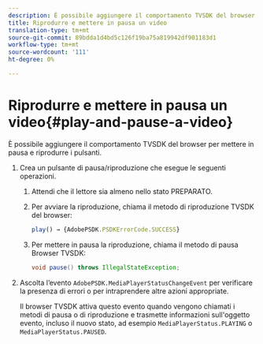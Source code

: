 ```yaml
---
description: È possibile aggiungere il comportamento TVSDK del browser per mettere in pausa e riprodurre i pulsanti.
title: Riprodurre e mettere in pausa un video
translation-type: tm+mt
source-git-commit: 89bdda1d4bd5c126f19ba75a819942df901183d1
workflow-type: tm+mt
source-wordcount: '111'
ht-degree: 0%

---
```



# Riprodurre e mettere in pausa un video{#play-and-pause-a-video}

È possibile aggiungere il comportamento TVSDK del browser per mettere in pausa e riprodurre i pulsanti.

1. Crea un pulsante di pausa/riproduzione che esegue le seguenti operazioni.
   1. Attendi che il lettore sia almeno nello stato PREPARATO.
   1. Per avviare la riproduzione, chiama il metodo di riproduzione TVSDK del browser:

      ```js
      play() → {AdobePSDK.PSDKErrorCode.SUCCESS}
      ```

   1. Per mettere in pausa la riproduzione, chiama il metodo di pausa Browser TVSDK:

      ```java
      void pause() throws IllegalStateException;
      ```

1. Ascolta l’evento `AdobePSDK.MediaPlayerStatusChangeEvent` per verificare la presenza di errori o per intraprendere altre azioni appropriate.

   Il browser TVSDK attiva questo evento quando vengono chiamati i metodi di pausa o di riproduzione e trasmette informazioni sull&#39;oggetto evento, incluso il nuovo stato, ad esempio `MediaPlayerStatus.PLAYING` o `MediaPlayerStatus.PAUSED`.

